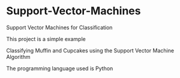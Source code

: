 # Support-Vector-Machines
Support Vector Machines for Classification

This project is a simple example 

Classifying Muffin and Cupcakes using the Support Vector Machine Algorithm

The programming language used is Python
